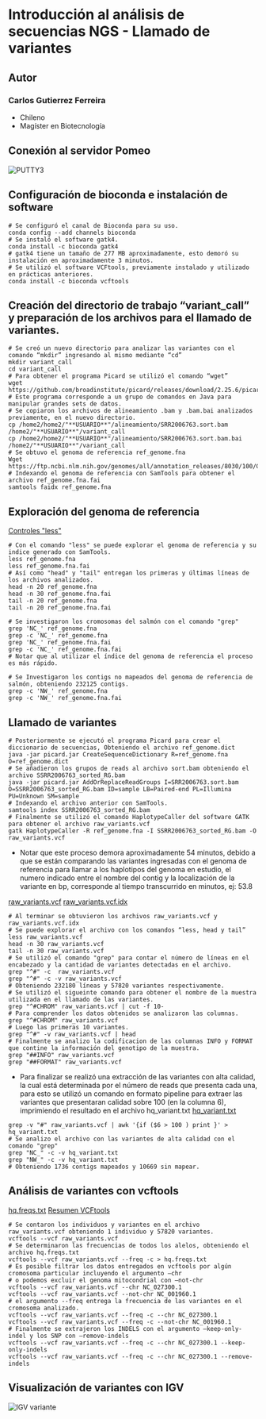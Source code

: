 # Introducción al análisis de secuencias NGS - Llamado de variantes

## **Autor**
### Carlos Gutierrez Ferreira  
- Chileno
- Magíster en Biotecnología

## Conexión al servidor Pomeo  

![PUTTY3](https://user-images.githubusercontent.com/80927233/119919416-67792b00-bf38-11eb-8e85-ffe2a8c69777.jpg)

## Configuración de bioconda e instalación de software  

```
# Se configuró el canal de Bioconda para su uso.
conda config --add channels bioconda
# Se instaló el software gatk4.
conda install -c bioconda gatk4
# gatk4 tiene un tamaño de 277 MB aproximadamente, esto demoró su instalación en aproximadamente 3 minutos.
# Se utilizó el software VCFtools, previamente instalado y utilizado en prácticas anteriores.
conda install -c bioconda vcftools
```

## Creación del directorio de trabajo “variant_call” y preparación de los archivos para el llamado de variantes.

```
# Se creó un nuevo directorio para analizar las variantes con el comando “mkdir” ingresando al mismo mediante “cd”
mkdir variant_call
cd variant_call
# Para obtener el programa Picard se utilizó el comando “wget”
wget https://github.com/broadinstitute/picard/releases/download/2.25.6/picard.jar
# Este programa corresponde a un grupo de comandos en Java para manipular grandes sets de datos.
# Se copiaron los archivos de alineamiento .bam y .bam.bai analizados previamente, en el nuevo directorio.
cp /home2/home2/"**USUARIO**"/alineamiento/SRR2006763.sort.bam /home2/"**USUARIO**"/variant_call
cp /home2/home2/"**USUARIO**"/alineamiento/SRR2006763.sort.bam.bai /home2/"**USUARIO**"/variant_call
# Se obtuvo el genoma de referencia ref_genome.fna
Wget https://ftp.ncbi.nlm.nih.gov/genomes/all/annotation_releases/8030/100/GCF_000233375.1_ICSASG_v2/
# Indexando el genoma de referencia con SamTools para obtener el archivo ref_genome.fna.fai
samtools faidx ref_genome.fna
```

## Exploración del genoma de referencia
[Controles "less"](https://www.thegeekstuff.com/2010/02/unix-less-command-10-tips-for-effective-navigation)  

```
# Con el comando "less" se puede explorar el genoma de referencia y su indice generado con SamTools.
less ref_genome.fna
less ref_genome.fna.fai
# Así como "head" y "tail" entregan los primeras y últimas líneas de los archivos analizados.
head -n 20 ref_genome.fna
head -n 30 ref_genome.fna.fai 
tail -n 20 ref_genome.fna
tail -n 20 ref_genome.fna.fai  
  
# Se investigaron los cromosomas del salmón con el comando "grep"
grep 'NC_' ref_genome.fna
grep -c 'NC_' ref_genome.fna
grep 'NC_' ref_genome.fna.fai
grep -c 'NC_' ref_genome.fna.fai
# Notar que al utilizar el índice del genoma de referencia el proceso es más rápido.

# Se Investigaron los contigs no mapeados del genoma de referencia de salmón, obteniendo 232125 contigs.
grep -c 'NW_' ref_genome.fna
grep -c 'NW_' ref_genome.fna.fai
```

## Llamado de variantes

```
# Posteriormente se ejecutó el programa Picard para crear el diccionario de secuencias, Obteniendo el archivo ref_genome.dict
java -jar picard.jar CreateSequenceDictionary R=ref_genome.fna O=ref_genome.dict
# Se añadieron los grupos de reads al archivo sort.bam obteniendo el archivo SSRR2006763_sorted_RG.bam
java -jar picard.jar AddOrReplaceReadGroups I=SRR2006763.sort.bam O=SSRR2006763_sorted_RG.bam ID=sample LB=Paired-end PL=Illumina PU=Unknown SM=sample
# Indexando el archivo anterior con SamTools.
samtools index SSRR2006763_sorted_RG.bam
# Finalmente se utilizó el comando HaplotypeCaller del software GATK para obtener el archivo raw_variants.vcf
gatk HaplotypeCaller -R ref_genome.fna -I SSRR2006763_sorted_RG.bam -O raw_variants.vcf
```
- Notar que este proceso demora aproximadamente 54 minutos, debido a que se están comparando las variantes ingresadas con el genoma de referencia para llamar a los haplotipos del genoma en estudio, el numero indicado entre el nombre del contig y la localización de la variante en bp, corresponde al tiempo transcurrido en minutos, ej: 53.8

[raw_variants.vcf](https://github.com/GenomicsEducation/CarlosGutierrez/blob/main/Analisis-secuencias-NGS/Analisis-variantes/raw_variants.vcf)
[raw_variants.vcf.idx](https://github.com/GenomicsEducation/CarlosGutierrez/blob/main/Analisis-secuencias-NGS/Analisis-variantes/raw_variants.vcf.idx)

```
# Al terminar se obtuvieron los archivos raw_variants.vcf y raw_variants.vcf.idx
# Se puede explorar el archivo con los comandos “less, head y tail”
less raw_variants.vcf
head -n 30 raw_variants.vcf
tail -n 30 raw_variants.vcf
# Se utilizó el comando "grep" para contar el número de líneas en el encabezado y la cantidad de variantes detectadas en el archivo.
grep "^#" -c  raw_variants.vcf
grep "^#" -c -v raw_variants.vcf
# Obteniendo 232180 líneas y 57820 variantes respectivamente.
# Se utilizó el sigueinte comando para obtener el nombre de la muestra utilizada en el llamado de las variantes.
grep "^#CHROM" raw_variants.vcf | cut -f 10-
# Para comprender los datos obtenidos se analizaron las columnas.
grep "^#CHROM" raw_variants.vcf
# Luego las primeras 10 variantes.
grep "^#" -v raw_variants.vcf | head
# Finalmente se analizo la codificacion de las columnas INFO y FORMAT que contine la información del genotipo de la muestra.
grep "##INFO" raw_variants.vcf
grep "##FORMAT" raw_variants.vcf
```

- Para finalizar se realizó una extracción de las variantes con alta calidad, la cual está determinada por el número de reads que presenta cada una, para esto se utilizó un comando en formato pipeline para extraer las variantes que presentaran calidad sobre 100 (en la columna 6), imprimiendo el resultado en el archivo hq_variant.txt
[hq_variant.txt](https://github.com/GenomicsEducation/CarlosGutierrez/blob/main/Analisis-secuencias-NGS/Analisis-variantes/hq_variant.txt)

```
grep -v "#" raw_variants.vcf | awk '{if ($6 > 100 ) print }' > hq_variant.txt
# Se analizo el archivo con las variantes de alta calidad con el comando "grep"
grep "NC_" -c -v hq_variant.txt
grep "NW_" -c -v hq_variant.txt
# Obteniendo 1736 contigs mapeados y 10669 sin mapear.
```

## Análisis de variantes con vcftools
[hq.freqs.txt](https://github.com/GenomicsEducation/CarlosGutierrez/blob/main/Analisis-secuencias-NGS/Analisis-variantes/hq.freqs.txt)
[Resumen VCFtools](https://github.com/GenomicsEducation/CarlosGutierrez/blob/main/Analisis-secuencias-NGS/Analisis-variantes/out.log)

```
# Se contaron los individuos y variantes en el archivo raw_variants.vcf obteniendo 1 individuo y 57820 variantes.
vcftools --vcf raw_variants.vcf
# Se determinaron las frecuencias de todos los alelos, obteniendo el archivo hq.freqs.txt
vcftools --vcf raw_variants.vcf --freq -c > hq.freqs.txt
# Es posible filtrar los datos entregados en vcftools por algún cromosoma particular incluyendo el argumento –chr
# o podemos excluir el genoma mitocondrial con –not-chr
vcftools --vcf raw_variants.vcf --chr NC_027300.1
vcftools --vcf raw_variants.vcf --not-chr NC_001960.1
# el argumento --freq entrega la frecuencia de las variantes en el cromosoma analizado.
vcftools --vcf raw_variants.vcf --freq -c --chr NC_027300.1
vcftools --vcf raw_variants.vcf --freq -c --not-chr NC_001960.1
# Finalmente se extrajeron los INDELS con el argumento –keep-only-indel y los SNP con –remove-indels
vcftools --vcf raw_variants.vcf --freq -c --chr NC_027300.1 --keep-only-indels
vcftools --vcf raw_variants.vcf --freq -c --chr NC_027300.1 --remove-indels
```

## Visualización de variantes con IGV

![IGV variante](https://user-images.githubusercontent.com/80927233/123532587-822bf480-d6dc-11eb-8794-eca7e2933c32.jpg)

